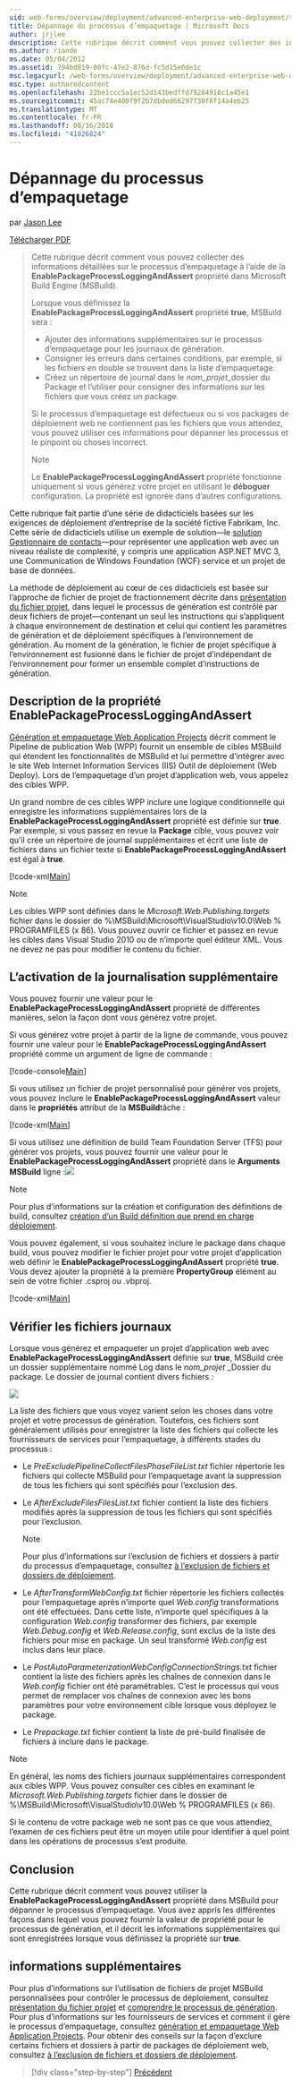 ```yaml
---
uid: web-forms/overview/deployment/advanced-enterprise-web-deployment/troubleshooting-the-packaging-process
title: Dépannage du processus d’empaquetage | Microsoft Docs
author: jrjlee
description: Cette rubrique décrit comment vous pouvez collecter des informations détaillées sur le processus d’empaquetage à l’aide de la propriété EnablePackageProcessLoggingAndAssert dans le M...
ms.author: riande
ms.date: 05/04/2012
ms.assetid: 794bd819-00fc-47e2-876d-fc5d15e0de1c
msc.legacyurl: /web-forms/overview/deployment/advanced-enterprise-web-deployment/troubleshooting-the-packaging-process
msc.type: authoredcontent
ms.openlocfilehash: 22be1ccc5a1ec52d143bedffd79264918c1a45e1
ms.sourcegitcommit: 45ac74e400f9f2b7dbded66297730f6f14a4eb25
ms.translationtype: MT
ms.contentlocale: fr-FR
ms.lasthandoff: 08/16/2018
ms.locfileid: "41826824"
---
```

<a name="troubleshooting-the-packaging-process"></a>Dépannage du processus d’empaquetage
====================
par [Jason Lee](https://github.com/jrjlee)

[Télécharger PDF](https://msdnshared.blob.core.windows.net/media/MSDNBlogsFS/prod.evol.blogs.msdn.com/CommunityServer.Blogs.Components.WeblogFiles/00/00/00/63/56/8130.DeployingWebAppsInEnterpriseScenarios.pdf)

> Cette rubrique décrit comment vous pouvez collecter des informations détaillées sur le processus d’empaquetage à l’aide de la **EnablePackageProcessLoggingAndAssert** propriété dans Microsoft Build Engine (MSBuild).
> 
> Lorsque vous définissez la **EnablePackageProcessLoggingAndAssert** propriété **true**, MSBuild sera :
> 
> - Ajouter des informations supplémentaires sur le processus d’empaquetage pour les journaux de génération.
> - Consigner les erreurs dans certaines conditions, par exemple, si les fichiers en double se trouvent dans la liste d’empaquetage.
> - Créez un répertoire de journal dans le *nom_projet*\_dossier du Package et l’utiliser pour consigner des informations sur les fichiers que vous créez un package.
> 
> Si le processus d’empaquetage est défectueux ou si vos packages de déploiement web ne contiennent pas les fichiers que vous attendez, vous pouvez utiliser ces informations pour dépanner les processus et le pinpoint où choses incorrect.
> 
> > [!NOTE]
> > Le **EnablePackageProcessLoggingAndAssert** propriété fonctionne uniquement si vous générez votre projet en utilisant le **déboguer** configuration. La propriété est ignorée dans d’autres configurations.


Cette rubrique fait partie d’une série de didacticiels basées sur les exigences de déploiement d’entreprise de la société fictive Fabrikam, Inc. Cette série de didacticiels utilise un exemple de solution&#x2014;le [solution Gestionnaire de contacts](../web-deployment-in-the-enterprise/the-contact-manager-solution.md)&#x2014;pour représenter une application web avec un niveau réaliste de complexité, y compris une application ASP.NET MVC 3, une Communication de Windows Foundation (WCF) service et un projet de base de données.

La méthode de déploiement au cœur de ces didacticiels est basée sur l’approche de fichier de projet de fractionnement décrite dans [présentation du fichier projet](../web-deployment-in-the-enterprise/understanding-the-project-file.md), dans lequel le processus de génération est contrôlé par deux fichiers de projet&#x2014;contenant un seul les instructions qui s’appliquent à chaque environnement de destination et celui qui contient les paramètres de génération et de déploiement spécifiques à l’environnement de génération. Au moment de la génération, le fichier de projet spécifique à l’environnement est fusionné dans le fichier de projet d’indépendant de l’environnement pour former un ensemble complet d’instructions de génération.

## <a name="understanding-the-enablepackageprocessloggingandassert-property"></a>Description de la propriété EnablePackageProcessLoggingAndAssert

[Génération et empaquetage Web Application Projects](../web-deployment-in-the-enterprise/building-and-packaging-web-application-projects.md) décrit comment le Pipeline de publication Web (WPP) fournit un ensemble de cibles MSBuild qui étendent les fonctionnalités de MSBuild et lui permettre d’intégrer avec le site Web Internet Information Services (IIS) Outil de déploiement (Web Deploy). Lors de l’empaquetage d’un projet d’application web, vous appelez des cibles WPP.

Un grand nombre de ces cibles WPP inclure une logique conditionnelle qui enregistre les informations supplémentaires lors de la **EnablePackageProcessLoggingAndAssert** propriété est définie sur **true**. Par exemple, si vous passez en revue la **Package** cible, vous pouvez voir qu’il crée un répertoire de journal supplémentaires et écrit une liste de fichiers dans un fichier texte si **EnablePackageProcessLoggingAndAssert** est égal à **true**.


[!code-xml[Main](troubleshooting-the-packaging-process/samples/sample1.xml)]


> [!NOTE]
> Les cibles WPP sont définies dans le *Microsoft.Web.Publishing.targets* fichier dans le dossier de %\MSBuild\Microsoft\VisualStudio\v10.0\Web % PROGRAMFILES (x 86). Vous pouvez ouvrir ce fichier et passez en revue les cibles dans Visual Studio 2010 ou de n’importe quel éditeur XML. Vous ne devez ne pas pour modifier le contenu du fichier.


## <a name="enabling-the-additional-logging"></a>L’activation de la journalisation supplémentaire

Vous pouvez fournir une valeur pour le **EnablePackageProcessLoggingAndAssert** propriété de différentes manières, selon la façon dont vous générez votre projet.

Si vous générez votre projet à partir de la ligne de commande, vous pouvez fournir une valeur pour le **EnablePackageProcessLoggingAndAssert** propriété comme un argument de ligne de commande :


[!code-console[Main](troubleshooting-the-packaging-process/samples/sample2.cmd)]


Si vous utilisez un fichier de projet personnalisé pour générer vos projets, vous pouvez inclure le **EnablePackageProcessLoggingAndAssert** valeur dans le **propriétés** attribut de la **MSBuild**tâche :


[!code-xml[Main](troubleshooting-the-packaging-process/samples/sample3.xml)]


Si vous utilisez une définition de build Team Foundation Server (TFS) pour générer vos projets, vous pouvez fournir une valeur pour le **EnablePackageProcessLoggingAndAssert** propriété dans le **Arguments MSBuild** ligne :![](troubleshooting-the-packaging-process/_static/image1.png)

> [!NOTE]
> Pour plus d’informations sur la création et configuration des définitions de build, consultez [création d’un Build définition que prend en charge déploiement](../configuring-team-foundation-server-for-web-deployment/creating-a-build-definition-that-supports-deployment.md).


Vous pouvez également, si vous souhaitez inclure le package dans chaque build, vous pouvez modifier le fichier projet pour votre projet d’application web définir le **EnablePackageProcessLoggingAndAssert** propriété **true**. Vous devez ajouter la propriété à la première **PropertyGroup** élément au sein de votre fichier .csproj ou .vbproj.


[!code-xml[Main](troubleshooting-the-packaging-process/samples/sample4.xml)]


## <a name="reviewing-the-log-files"></a>Vérifier les fichiers journaux

Lorsque vous générez et empaqueter un projet d’application web avec **EnablePackageProcessLoggingAndAssert** définie sur **true**, MSBuild crée un dossier supplémentaire nommé Log dans le *nom_projet* \_Dossier du package. Le dossier de journal contient divers fichiers :

![](troubleshooting-the-packaging-process/_static/image2.png)

La liste des fichiers que vous voyez varient selon les choses dans votre projet et votre processus de génération. Toutefois, ces fichiers sont généralement utilisés pour enregistrer la liste des fichiers qui collecte les fournisseurs de services pour l’empaquetage, à différents stades du processus :

- Le *PreExcludePipelineCollectFilesPhaseFileList.txt* fichier répertorie les fichiers qui collecte MSBuild pour l’empaquetage avant la suppression de tous les fichiers qui sont spécifiés pour l’exclusion des.
- Le *AfterExcludeFilesFilesList.txt* fichier contient la liste des fichiers modifiés après la suppression de tous les fichiers qui sont spécifiés pour l’exclusion.

    > [!NOTE]
    > Pour plus d’informations sur l’exclusion de fichiers et dossiers à partir du processus d’empaquetage, consultez [à l’exclusion de fichiers et dossiers de déploiement](excluding-files-and-folders-from-deployment.md).
- Le *AfterTransformWebConfig.txt* fichier répertorie les fichiers collectés pour l’empaquetage après n’importe quel *Web.config* transformations ont été effectuées. Dans cette liste, n’importe quel spécifiques à la configuration *Web.config* transformer des fichiers, par exemple *Web.Debug.config* et *Web.Release.config*, sont exclus de la liste des fichiers pour mise en package. Un seul transformé *Web.config* est inclus dans leur place.
- Le *PostAutoParameterizationWebConfigConnectionStrings.txt* fichier contient la liste des fichiers après les chaînes de connexion dans le *Web.config* fichier ont été paramétrables. C’est le processus qui vous permet de remplacer vos chaînes de connexion avec les bons paramètres pour votre environnement cible lorsque vous déployez le package.
- Le *Prepackage.txt* fichier contient la liste de pré-build finalisée de fichiers à inclure dans le package.

> [!NOTE]
> En général, les noms des fichiers journaux supplémentaires correspondent aux cibles WPP. Vous pouvez consulter ces cibles en examinant le *Microsoft.Web.Publishing.targets* fichier dans le dossier de %\MSBuild\Microsoft\VisualStudio\v10.0\Web % PROGRAMFILES (x 86).


Si le contenu de votre package web ne sont pas ce que vous attendiez, l’examen de ces fichiers peut être un moyen utile pour identifier à quel point dans les opérations de processus s’est produite.

## <a name="conclusion"></a>Conclusion

Cette rubrique décrit comment vous pouvez utiliser la **EnablePackageProcessLoggingAndAssert** propriété dans MSBuild pour dépanner le processus d’empaquetage. Vous avez appris les différentes façons dans lequel vous pouvez fournir la valeur de propriété pour le processus de génération, et il décrit les informations supplémentaires qui sont enregistrées lorsque vous définissez la propriété sur **true**.

## <a name="further-reading"></a>informations supplémentaires

Pour plus d’informations sur l’utilisation de fichiers de projet MSBuild personnalisées pour contrôler le processus de déploiement, consultez [présentation du fichier projet](../web-deployment-in-the-enterprise/understanding-the-project-file.md) et [comprendre le processus de génération](../web-deployment-in-the-enterprise/understanding-the-build-process.md). Pour plus d’informations sur les fournisseurs de services et comment il gère le processus d’empaquetage, consultez [génération et empaquetage Web Application Projects](../web-deployment-in-the-enterprise/building-and-packaging-web-application-projects.md). Pour obtenir des conseils sur la façon d’exclure certains fichiers et dossiers à partir de packages de déploiement web, consultez [à l’exclusion de fichiers et dossiers de déploiement](excluding-files-and-folders-from-deployment.md).

> [!div class="step-by-step"]
> [Précédent](running-windows-powershell-scripts-from-msbuild-project-files.md)
